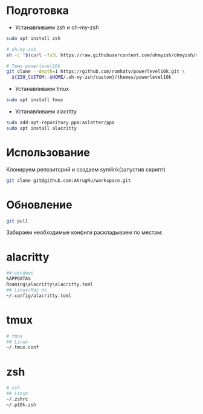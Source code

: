 # Подготовка

- Устанавливаем zsh и oh-my-zsh

```bash
sudo apt install zsh

# oh-my-zsh
sh -c "$(curl -fsSL https://raw.githubusercontent.com/ohmyzsh/ohmyzsh/master/tools/install.sh)"

# Тема powerlevel10k
git clone --depth=1 https://github.com/romkatv/powerlevel10k.git \
  ${ZSH_CUSTOM:-$HOME/.oh-my-zsh/custom}/themes/powerlevel10k
```

- Устанавливаем tmux

```bash
sudo apt install tmux
```

- Устанавливаем alacritty

```bash
sudo add-apt-repository ppa:aslatter/ppa
sudo apt install alacritty
```

# Использование

Клонируем репозиторий и создаем symlink(запустив скрипт)

```bash
git clone git@github.com:AKrugRu/workspace.git
```


# Обновление

```bash
git pull
```


Забираем необходимые конфиги раскладываем по местам:

# alacritty

```bash
## windows
%APPDATA%
Roaming\alacritty\alacritty.toml
## Linux/Mac os
~/.config/alacritty.toml
```

# tmux

```bash
# tmux
## Linux
~/.tmux.conf
```

# zsh

```bash
# zsh
## Linux
~/.zshrc
~/.p10k.zsh
```


